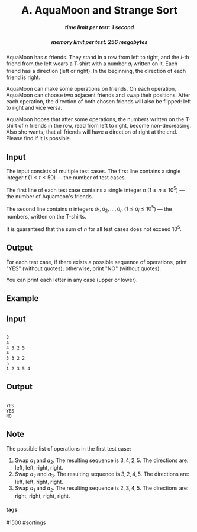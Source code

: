 <h1 style='text-align: center;'> A. AquaMoon and Strange Sort</h1>

<h5 style='text-align: center;'>time limit per test: 1 second</h5>
<h5 style='text-align: center;'>memory limit per test: 256 megabytes</h5>

AquaMoon has $n$ friends. They stand in a row from left to right, and the $i$-th friend from the left wears a T-shirt with a number $a_i$ written on it. Each friend has a direction (left or right). In the beginning, the direction of each friend is right.

AquaMoon can make some operations on friends. On each operation, AquaMoon can choose two adjacent friends and swap their positions. After each operation, the direction of both chosen friends will also be flipped: left to right and vice versa.

AquaMoon hopes that after some operations, the numbers written on the T-shirt of $n$ friends in the row, read from left to right, become non-decreasing. Also she wants, that all friends will have a direction of right at the end. Please find if it is possible.

## Input

The input consists of multiple test cases. The first line contains a single integer $t$ ($1 \leq t \leq 50$) — the number of test cases.

The first line of each test case contains a single integer $n$ ($1 \leq n \leq 10^5$) — the number of Aquamoon's friends.

The second line contains $n$ integers $a_1, a_2, \dots, a_n$ ($1 \leq a_i \leq 10^5$) — the numbers, written on the T-shirts.

It is guaranteed that the sum of $n$ for all test cases does not exceed $10^5$.

## Output

For each test case, if there exists a possible sequence of operations, print "YES" (without quotes); otherwise, print "NO" (without quotes).

You can print each letter in any case (upper or lower).

## Example

## Input


```

3
4
4 3 2 5
4
3 3 2 2
5
1 2 3 5 4

```
## Output


```

YES
YES
NO

```
## Note

The possible list of operations in the first test case:

1. Swap $a_1$ and $a_2$. The resulting sequence is $3, 4, 2, 5$. The directions are: left, left, right, right.
2. Swap $a_2$ and $a_3$. The resulting sequence is $3, 2, 4, 5$. The directions are: left, left, right, right.
3. Swap $a_1$ and $a_2$. The resulting sequence is $2, 3, 4, 5$. The directions are: right, right, right, right.


#### tags 

#1500 #sortings 